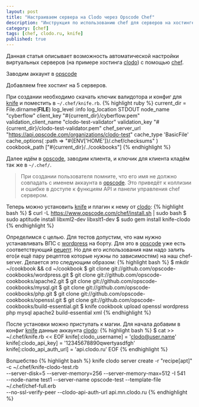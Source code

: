 ```yaml
---
layout: post
title: "Настраиваем сервера на Clodo через Opscode Chef"
description: "Инструкция по использованию chef для серверов на хостинге Clodo.ru"
category: [chef]
tags: [chef, clodo.ru, knife]
published: true
---
```


Данная статья описывает возможность автоматической настройки виртуальных серверов (на примере хостинга [clodo][]) с помощью [chef](http://www.opscode.com).

Заводим аккаунт в [opscode][]

Добавляем free хостинг на 5 серверов.

При создании необходимо скачать ключик валидотора и конфиг для [knife][] и поместить в `~/.chef/knife.rb`.
{% highlight ruby %}
current_dir = File.dirname(__FILE__)
log_level                :info
log_location             STDOUT
node_name                "cyberflow"
client_key               "#{current_dir}/cyberflow.pem"
validation_client_name   "clodo-test-validator"
validation_key           "#{current_dir}/clodo-test-validator.pem"
chef_server_url          "https://api.opscode.com/organizations/clodo-test"
cache_type               'BasicFile'
cache_options( :path => "#{ENV['HOME']}/.chef/checksums" )
cookbook_path            ["#{current_dir}/../cookbooks"]
{% endhighlight %}

Далее идём в [opscode][], заводим клиента, и ключик для клиента кладём так же в `~/.chef/`.
<!--more-->
>  При создании пользователя помните, что его имя не должно совпадать с именем аккаунта в [opscode][]. Это приведёт к коллизии и ошибке в доступе к функциям API и панели управления chef сервером.

Теперь можно установить [knife][] и плагин к нему от [clodo][]:
{% highlight bash %}
$ curl -L https://www.opscode.com/chef/install.sh | sudo bash
$ sudo aptitude install libxml2-dev libxslt1-dev
$ sudo gem install knife-clodo
{% endhighlight %}

Определимся с целью. Для тестов допустим, что нам нужно устанавливать ВПС с [wordpress][] на борту. Для это в [opscode][] уже есть соответствующий [рецепт](https://github.com/opscode-cookbooks/wordpress). Но для его использования нам надо залить его(и ещё пару рецептов которые нужны по зависимостям) на наш chef-server. Делается это следующим образом:
{% highlight bash %}
$ mkdir ~/cookbook && cd ~/cookbook
$ git clone git://github.com/opscode-cookbooks/wordpress.git
$ git clone git://github.com/opscode-cookbooks/apache2.git
$ git clone git://github.com/opscode-cookbooks/mysql.git
$ git clone git://github.com/opscode-cookbooks/php.git
$ git clone git://github.com/opscode-cookbooks/openssl.git
$ git clone git://github.com/opscode-cookbooks/build-essential.git
$ knife cookbook upload openssl wordpress php mysql apache2 build-essential xml
{% endhighlight %}

После установки можно приступать к магии. Для начала добавим в конфиг [knife][] данные аккаунта [clodo][]:
{% highlight bash %}
$ cat >> ~/.chef/knife.rb << EOF
knife[:clodo_username] =         'clodo@user.name'
knife[:clodo_api_key]   =        '12345678890qwertyasdfgh'
knife[:clodo_api_auth_url]      = 'api.clodo.ru'
EOF
{% endhighlight %}


Волшебство
{% highlight bash %}
knife clodo server create -r "recipe[apt]" -c ~/.chef/knife-clodo-test.rb \
--server-disk=5 --server-memory=256 --server-memory-max=512 -I 541 \
--node-name test1 --server-name opscode-test --template-file ~/.chef/chef-full.erb \
--no-ssl-verify-peer --clodo-api-auth-url api.mn.clodo.ru
{% endhighlight %}

[opscode]:	http://www.opscode.com/	      	     	    "Opscode"
[knife]:	https://docs.chef.io/knife.html             "Knife"
[clodo]:	https://clodo.ru/			                "Clodo.ru"
[wordpress]:    http://wordpress.org/ 			        "WordPress"
